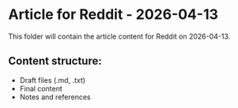 # Article for Reddit - 2026-04-13

This folder will contain the article content for Reddit on 2026-04-13.

## Content structure:
- Draft files (.md, .txt)
- Final content
- Notes and references
